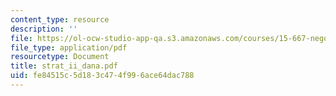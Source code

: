 ```yaml
---
content_type: resource
description: ''
file: https://ol-ocw-studio-app-qa.s3.amazonaws.com/courses/15-667-negotiation-and-conflict-management-spring-2001/fe84515c5d183c474f996ace64dac788_strat_ii_dana.pdf
file_type: application/pdf
resourcetype: Document
title: strat_ii_dana.pdf
uid: fe84515c-5d18-3c47-4f99-6ace64dac788
---
```

